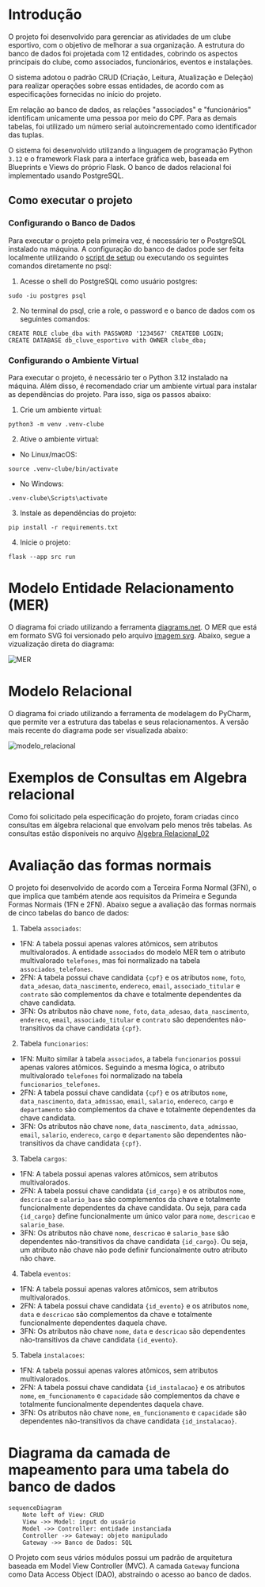 # Introdução

O projeto foi desenvolvido para gerenciar as atividades de um clube esportivo, com o objetivo de melhorar a sua organização. A estrutura do banco de dados foi projetada com 12 entidades, cobrindo os aspectos principais do clube, como associados, funcionários, eventos e instalações.

O sistema adotou o padrão CRUD (Criação, Leitura, Atualização e Deleção) para realizar operações sobre essas entidades, de acordo com as especificações fornecidas no início do projeto.

Em relação ao banco de dados, as relações "associados" e "funcionários" identificam unicamente uma pessoa por meio do CPF. Para as demais tabelas, foi utilizado um número serial autoincrementado como identificador das tuplas. 

O sistema foi desenvolvido utilizando a linguagem de programação Python `3.12` e o framework Flask para a interface gráfica web, baseada em Blueprints e Views do próprio Flask. O banco de dados relacional foi implementado usando PostgreSQL.

## Como executar o projeto

### Configurando o Banco de Dados

Para executar o projeto pela primeira vez, é necessário ter o PostgreSQL instalado na máquina. A configuração do banco de dados pode ser feita localmente utilizando o [script de setup](db/setup_postgres.sh) ou executando os seguintes comandos diretamente no psql:

1. Acesse o shell do PostgreSQL como usuário postgres:
```shell
sudo -iu postgres psql
```
2. No terminal do psql, crie a role, o password e o banco de dados com os seguintes comandos:
```postgresql
CREATE ROLE clube_dba with PASSWORD '1234567' CREATEDB LOGIN;
CREATE DATABASE db_cluve_esportivo with OWNER clube_dba;
```

### Configurando o Ambiente Virtual

Para executar o projeto, é necessário ter o Python 3.12 instalado na máquina. Além disso, é recomendado criar um ambiente virtual para instalar as dependências do projeto. Para isso, siga os passos abaixo:

1. Crie um ambiente virtual:

```shell
python3 -m venv .venv-clube
```
2. Ative o ambiente virtual:
- No Linux/macOS:
```shell
source .venv-clube/bin/activate
```
- No Windows:
```shell
.venv-clube\Scripts\activate
```

3. Instale as dependências do projeto:
```shell
pip install -r requirements.txt
```

4. Inicie o projeto:
```shell
flask --app src run
```

# Modelo Entidade Relacionamento (MER)
O diagrama foi criado utilizando a ferramenta [diagrams.net](https://app.diagrams.net/). O MER que está em formato SVG foi versionado pelo arquivo [imagem svg](diagramas_e_recursos/mer_clube.drawio.svg). Abaixo, segue a vizualização direta do diagrama:

![MER](diagramas_e_recursos/mer_clube.drawio.svg)

# Modelo Relacional
O diagrama foi criado utilizando a ferramenta de modelagem do PyCharm, que permite ver a estrutura das tabelas e seus relacionamentos. A versão mais recente do diagrama pode ser visualizada abaixo:

![modelo_relacional](diagramas_e_recursos/modelo_relacional_clube_esportivo.png)

# Exemplos de Consultas em Algebra relacional
Como foi solicitado pela especificação do projeto, foram criadas cinco consultas em álgebra relacional que envolvam pelo menos três tabelas. As consultas estão disponíveis no arquivo [Algebra Relacional_02](https://github.com/nori-marcos/clubeEsportivo/blob/main/diagramas_e_recursos/Algebra%20Relacional_02.pdf)

# Avaliação das formas normais
O projeto foi desenvolvido de acordo com a Terceira Forma Normal (3FN), o que implica que também atende aos requisitos da Primeira e Segunda Formas Normais (1FN e 2FN). Abaixo segue a avaliação das formas normais de cinco tabelas do banco de dados:

1. Tabela `associados`:
- 1FN: A tabela possui apenas valores atômicos, sem atributos multivalorados. A entidade `associados` do modelo MER tem o atributo multivalorado `telefones`, mas foi normalizado na tabela `associados_telefones`.
- 2FN: A tabela possui chave candidata `{cpf}` e os atributos `nome`, `foto`, `data_adesao`, `data_nascimento`, `endereco`, `email`, `associado_titular` e `contrato` são complementos da chave e totalmente dependentes da chave candidata.
- 3FN: Os atributos não chave `nome`, `foto`, `data_adesao`, `data_nascimento`, `endereco`, `email`, `associado_titular` e `contrato` são dependentes não-transitivos da chave candidata `{cpf}`.

2. Tabela `funcionarios`:
- 1FN: Muito similar à tabela `associados`, a tabela `funcionarios` possui apenas valores atômicos. Seguindo a mesma lógica, o atributo multivalorado `telefones` foi normalizado na tabela `funcionarios_telefones`.
- 2FN: A tabela possui chave candidata `{cpf}` e os atributos `nome`, `data_nascimento`, `data_admissao`, `email`, `salario`, `endereco`, `cargo` e `departamento` são complementos da chave e totalmente dependentes da chave candidata.
- 3FN: Os atributos não chave `nome`, `data_nascimento`, `data_admissao`, `email`, `salario`, `endereco`, `cargo` e `departamento` são dependentes não-transitivos da chave candidata `{cpf}`.

3. Tabela `cargos`:
- 1FN: A tabela possui apenas valores atômicos, sem atributos multivalorados.
- 2FN: A tabela possui chave candidata `{id_cargo}` e os atributos `nome`, `descricao` e `salario_base` são complementos da chave e totalmente funcionalmente dependentes da chave candidata. Ou seja, para cada `{id_cargo}` define funcionalmente um único valor para `nome`, `descricao` e `salario_base`.
- 3FN: Os atributos não chave `nome`, `descricao` e `salario_base` são dependentes não-transitivos da chave candidata `{id_cargo}`. Ou seja, um atributo não chave não pode definir funcionalmente outro atributo não chave.

4. Tabela `eventos`:
- 1FN: A tabela possui apenas valores atômicos, sem atributos multivalorados.
- 2FN: A tabela possui chave candidata `{id_evento}` e os atributos `nome`, `data` e `descricao` são complementos da chave e totalmente funcionalmente dependentes daquela chave.
- 3FN: Os atributos não chave `nome`, `data` e `descricao` são dependentes não-transitivos da chave candidata `{id_evento}`.

5. Tabela `instalacoes`:
- 1FN: A tabela possui apenas valores atômicos, sem atributos multivalorados.
- 2FN: A tabela possui chave candidata `{id_instalacao}` e os atributos `nome`, `em_funcionamento` e `capacidade` são complementos da chave e totalmente funcionalmente dependentes daquela chave.
- 3FN: Os atributos não chave `nome`, `em_funcionamento` e `capacidade` são dependentes não-transitivos da chave candidata `{id_instalacao}`.

# Diagrama da camada de mapeamento para uma tabela do banco de dados

```mermaid
sequenceDiagram
    Note left of View: CRUD
    View ->> Model: input do usuário
    Model ->> Controller: entidade instanciada
    Controller ->> Gateway: objeto manipulado
    Gateway ->> Banco de Dados: SQL
```

O Projeto com seus vários módulos possui um padrão de arquitetura baseada em Model View Controller (MVC). A camada
`Gateway`
funciona como Data Access Object (DAO), abstraindo o acesso ao banco de dados.
